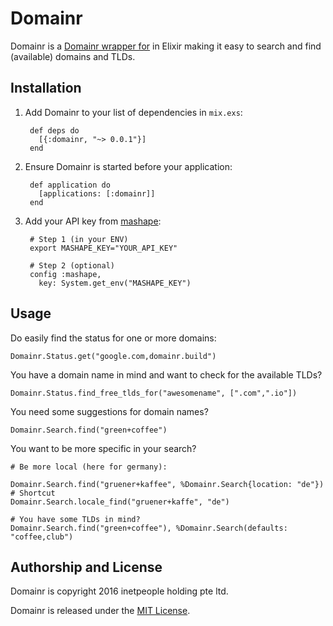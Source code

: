 # Domainr

  Domainr is a [Domainr wrapper for](https://domainr.build) in Elixir
  making it easy to search and find (available) domains and TLDs.

## Installation

1. Add Domainr to your list of dependencies in `mix.exs`:

        def deps do
          [{:domainr, "~> 0.0.1"}]
        end

2. Ensure Domainr is started before your application:

        def application do
          [applications: [:domainr]]
        end

3. Add your API key from [mashape](http://docs.mashape.com/api-keys):

        # Step 1 (in your ENV)
        export MASHAPE_KEY="YOUR_API_KEY"

        # Step 2 (optional)
        config :mashape,
          key: System.get_env("MASHAPE_KEY")

## Usage

  Do easily find the status for one or more domains:

    Domainr.Status.get("google.com,domainr.build")

  You have a domain name in mind and want to check for the available TLDs?

    Domainr.Status.find_free_tlds_for("awesomename", [".com",".io"])

  You need some suggestions for domain names?

    Domainr.Search.find("green+coffee")

  You want to be more specific in your search?

    # Be more local (here for germany):

    Domainr.Search.find("gruener+kaffee", %Domainr.Search{location: "de"})
    # Shortcut
    Domainr.Search.locale_find("gruener+kaffe", "de")

    # You have some TLDs in mind?
    Domainr.Search.find("green+coffee"), %Domainr.Search(defaults: "coffee,club")


## Authorship and License

  Domainr is copyright 2016 inetpeople holding pte ltd.

  Domainr is released under the
  [MIT License](https://github.com/e-fu/domainr/blob/master/LICENSE).
